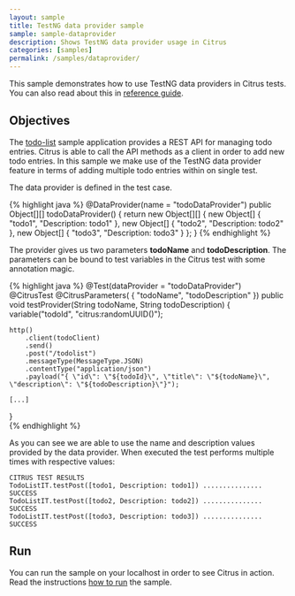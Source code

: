 ```yaml
---
layout: sample
title: TestNG data provider sample
sample: sample-dataprovider
description: Shows TestNG data provider usage in Citrus
categories: [samples]
permalink: /samples/dataprovider/
---
```


This sample demonstrates how to use TestNG data providers in Citrus tests. You can also read about this in [reference guide](http://www.citrusframework.org/reference/html/#run-testng-data-providers).

Objectives
---------

The [todo-list](/samples/todo-app/) sample application provides a REST API for managing todo entries.
Citrus is able to call the API methods as a client in order to add new todo entries. In this sample we make use of
the TestNG data provider feature in terms of adding multiple todo entries within on single test.

The data provider is defined in the test case.

{% highlight java %}
@DataProvider(name = "todoDataProvider")
public Object[][] todoDataProvider() {
    return new Object[][] {
        new Object[] { "todo1", "Description: todo1" },
        new Object[] { "todo2", "Description: todo2" },
        new Object[] { "todo3", "Description: todo3" }
    };
}
{% endhighlight %}
    
The provider gives us two parameters **todoName** and **todoDescription**. The parameters can be bound to test variables
in the Citrus test with some annotation magic.
  
{% highlight java %}
@Test(dataProvider = "todoDataProvider")
@CitrusTest
@CitrusParameters( { "todoName", "todoDescription" })
public void testProvider(String todoName, String todoDescription) {
    variable("todoId", "citrus:randomUUID()");

    http()
        .client(todoClient)
        .send()
        .post("/todolist")
        .messageType(MessageType.JSON)
        .contentType("application/json")
        .payload("{ \"id\": \"${todoId}\", \"title\": \"${todoName}\", \"description\": \"${todoDescription}\"}");
    
    [...]    
}            
{% endhighlight %}
        
As you can see we are able to use the name and description values provided by the data provider. When executed the test performs
multiple times with respective values:

    CITRUS TEST RESULTS
    TodoListIT.testPost([todo1, Description: todo1]) ............... SUCCESS
    TodoListIT.testPost([todo2, Description: todo2]) ............... SUCCESS
    TodoListIT.testPost([todo3, Description: todo3]) ............... SUCCESS    
                
Run
---------

You can run the sample on your localhost in order to see Citrus in action. Read the instructions [how to run](/samples/run/) the sample.